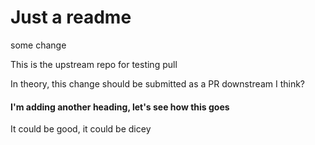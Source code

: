 # Just a readme
some change

This is the upstream repo for testing pull

In theory, this change should be submitted as a PR downstream I think?

#### I'm adding another heading, let's see how this goes
It could be good, it could be dicey
